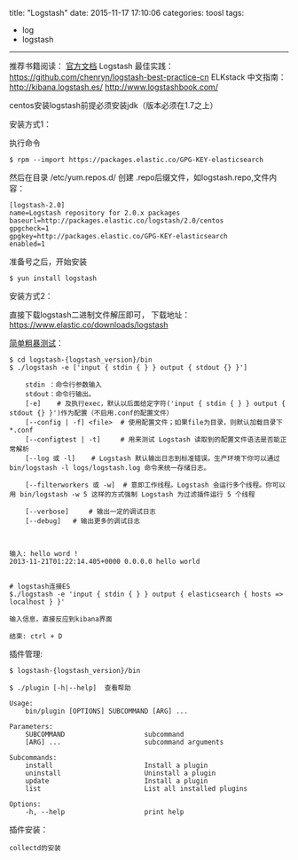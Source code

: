 title: "Logstash"
date: 2015-11-17 17:10:06
categories: toosl
tags:
  - log
  - logstash
---

推荐书籍阅读：
	[官方文档](https://www.elastic.co/guide/en/logstash/current/package-repositories.html#_apt)
	Logstash 最佳实践：https://github.com/chenryn/logstash-best-practice-cn
	ELKstack 中文指南：http://kibana.logstash.es/
	http://www.logstashbook.com/


centos安装logstash前提必须安装jdk（版本必须在1.7之上）

安装方式1：

执行命令
	
	$ rpm --import https://packages.elastic.co/GPG-KEY-elasticsearch

然后在目录 /etc/yum.repos.d/ 创建 .repo后缀文件，如logstash.repo,文件内容：

	[logstash-2.0]
	name=Logstash repository for 2.0.x packages
	baseurl=http://packages.elastic.co/logstash/2.0/centos
	gpgcheck=1
	gpgkey=http://packages.elastic.co/GPG-KEY-elasticsearch
	enabled=1

准备号之后，开始安装

	$ yun install logstash


安装方式2：
	
直接下载logstash二进制文件解压即可， 下载地址： https://www.elastic.co/downloads/logstash


[简单粗暴测试](https://www.elastic.co/guide/en/logstash/current/first-event.html)：

	$ cd logstash-{logstash_version}/bin
	$ ./logstash -e ['input { stdin { } } output { stdout {} }']  

		stdin ：命令行参数输入 
		stdout：命令行输出。
		[-e] 	# 及执行exec，默认以后面给定字符('input { stdin { } } output { stdout {} }')作为配置（不启用.conf的配置文件） 
		[--config | -f] <file>	# 使用配置文件；如果file为目录，则默认加载目录下*.conf
		[--configtest | -t] 	# 用来测试 Logstash 读取到的配置文件语法是否能正常解析
		[--log 或 -l] 	# Logstash 默认输出日志到标准错误。生产环境下你可以通过 bin/logstash -l logs/logstash.log 命令来统一存储日志。

		[--filterworkers 或 -w] 	# 意即工作线程。Logstash 会运行多个线程。你可以用 bin/logstash -w 5 这样的方式强制 Logstash 为过滤插件运行 5 个线程

		[--verbose] 	# 输出一定的调试日志
		[--debug] 	# 输出更多的调试日志


 
	输入: hello word !
	2013-11-21T01:22:14.405+0000 0.0.0.0 hello world


	# logstash连接ES
	$./logstash -e 'input { stdin { } } output { elasticsearch { hosts => localhost } }'

	输入信息，直接反应到kibana界面

	结束: ctrl + D


插件管理:
	
	$ logstash-{logstash_version}/bin

	$ ./plugin [-h|--help]  查看帮助

	Usage:
    	bin/plugin [OPTIONS] SUBCOMMAND [ARG] ...

	Parameters:
	    SUBCOMMAND                    subcommand
	    [ARG] ...                     subcommand arguments

	Subcommands:
	    install                       Install a plugin
	    uninstall                     Uninstall a plugin
	    update                        Install a plugin
	    list                          List all installed plugins

	Options:
	    -h, --help                    print help


插件安装：

	collectd的安装